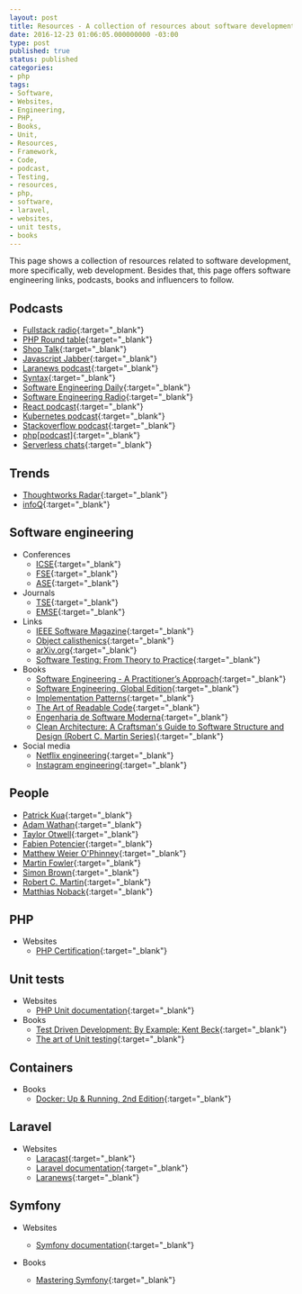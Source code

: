```yaml
---
layout: post
title: Resources - A collection of resources about software development
date: 2016-12-23 01:06:05.000000000 -03:00
type: post
published: true
status: published
categories:
- php
tags:
- Software,
- Websites,
- Engineering,
- PHP,
- Books,
- Unit,
- Resources,
- Framework,
- Code,
- podcast,
- Testing,
- resources,
- php,
- software,
- laravel,
- websites,
- unit tests,
- books
---
```


This page shows a collection of resources related to software development, more
specifically, web development. Besides that, this page offers software engineering
links, podcasts, books and influencers to follow.

## Podcasts

* [Fullstack radio](http://www.fullstackradio.com){:target="_blank"}
* [PHP Round table](https://www.phproundtable.com){:target="_blank"}
* [Shop Talk](http://shoptalkshow.com){:target="_blank"}
* [Javascript Jabber](https://devchat.tv/js-jabber){:target="_blank"}
* [Laranews podcast](https://laravel-news.com/podcast){:target="_blank"}
* [Syntax](https://syntax.fm){:target="_blank"}
* [Software Engineering Daily](https://softwareengineeringdaily.com){:target="_blank"}
* [Software Engineering Radio](http://www.se-radio.net){:target="_blank"}
* [React podcast](https://reactpodcast.simplecast.fm){:target="_blank"}
* [Kubernetes podcast](https://kubernetespodcast.com){:target="_blank"}
* [Stackoverflow podcast](https://stackoverflow.blog/podcast){:target="_blank"}
* [php[podcast]](https://www.phparch.com/podcast){:target="_blank"}
* [Serverless chats](https://www.serverlesschats.com){:target="_blank"}

## Trends

* [Thoughtworks Radar](https://www.thoughtworks.com/radar){:target="_blank"}
* [infoQ](https://www.infoq.com){:target="_blank"}

## Software engineering

* Conferences
    - [ICSE](https://twitter.com/ICSEconf){:target="_blank"}
    - [FSE](https://conf.researchr.org/series/fse){:target="_blank"}
    - [ASE](https://conf.researchr.org/home/ase-2020){:target="_blank"}
* Journals
    - [TSE](https://ieeexplore.ieee.org/xpl/RecentIssue.jsp?punumber=32){:target="_blank"}
    - [EMSE](https://www.springer.com/journal/10664){:target="_blank"}
* Links
    - [IEEE Software Magazine](https://publications.computer.org/software-magazine){:target="_blank"}
    - [Object calisthenics](http://williamdurand.fr/2013/06/03/object-calisthenics){:target="_blank"}
    - [arXiv.org](https://arxiv.org/list/cs.SE/recent){:target="_blank"}
    - [Software Testing: From Theory to Practice](https://sttp.site){:target="_blank"}
* Books
    - [Software Engineering - A Practitioner’s Approach](http://www.vumultan.com/Books/CS605-Software%20Engineering%20Practitioner%E2%80%99s%20Approach%20%20by%20Roger%20S.%20Pressman%20.pdf){:target="_blank"}
    - [Software Engineering, Global Edition](https://www.amazon.com/Software-Engineering-Global-Ian-Sommerville/dp/1292096136){:target="_blank"}
    - [Implementation Patterns](https://www.amazon.com/Implementation-Patterns-Kent-Beck/dp/0321413091){:target="_blank"}
    - [The Art of Readable Code](https://www.amazon.com/Art-Readable-Code-Practical-Techniques/dp/0596802293){:target="_blank"}
    - [Engenharia de Software Moderna](https://engsoftmoderna.info){:target="_blank"}
    - [Clean Architecture: A Craftsman's Guide to Software Structure and Design (Robert C. Martin Series)](https://www.goodreads.com/book/show/18043011-clean-architecture){:target="_blank"}
* Social media
  * [Netflix engineering](https://netflixtechblog.com){:target="_blank"}
  * [Instagram engineering](https://instagram-engineering.com){:target="_blank"}

## People

* [Patrick Kua](https://www.thekua.com/atwork/2014/11/the-definition-of-a-tech-lead){:target="_blank"}
* [Adam Wathan](https://adamwathan.me){:target="_blank"}
* [Taylor Otwell](https://medium.com/@taylorotwell){:target="_blank"}
* [Fabien Potencier](http://fabien.potencier.org){:target="_blank"}
* [Matthew Weier O'Phinney](https://mwop.net){:target="_blank"}
* [Martin Fowler](https://martinfowler.com){:target="_blank"}
* [Simon Brown](http://www.codingthearchitecture.com/authors/sbrown){:target="_blank"}
* [Robert C. Martin](https://blog.cleancoder.com){:target="_blank"}
* [Matthias Noback](https://matthiasnoback.nl){:target="_blank"}

## PHP

* Websites
    - [PHP Certification](http://www.zend.com/en/services/certification/php-certification){:target="_blank"}

## Unit tests

* Websites
    - [PHP Unit documentation](https://phpunit.de/){:target="_blank"}
* Books
    - [Test Driven Development: By Example: Kent Beck](https://www.amazon.com/Test-Driven-Development-Kent-Beck/dp/0321146530){:target="_blank"}
    - [The art of Unit testing](http://www.cs.umss.edu.bo/doc/material/mat_gral_137/The%20Art%20of%20Unit%20Testing%20with%20Examples%20in%20.NET%20(Manning%202009){:target="_blank"}.pdf){:target="_blank"}

## Containers

* Books
    - [Docker: Up & Running, 2nd Edition](http://shop.oreilly.com/product/0636920153566.do){:target="_blank"}

## Laravel

* Websites
    - [Laracast](https://laracasts.com){:target="_blank"}
    - [Laravel documentation](https://laravel.com/docs){:target="_blank"}
    - [Laranews](https://laravel-news.com){:target="_blank"}

## Symfony

* Websites
    - [Symfony documentation](https://symfony.com/doc/current/index.html){:target="_blank"}

* Books
    - [Mastering Symfony](https://www.packtpub.com/web-development/mastering-symfony){:target="_blank"}